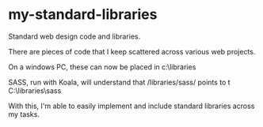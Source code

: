 # my-standard-libraries
Standard web design code and libraries.

There are pieces of code that I keep scattered across various web projects.  

On a windows PC, these can now be placed in c:\libraries

SASS, run with Koala, will understand that /libraries/sass/ points to t C:\libraries\sass

With this, I'm able to easily implement and include standard libraries across my tasks. 
